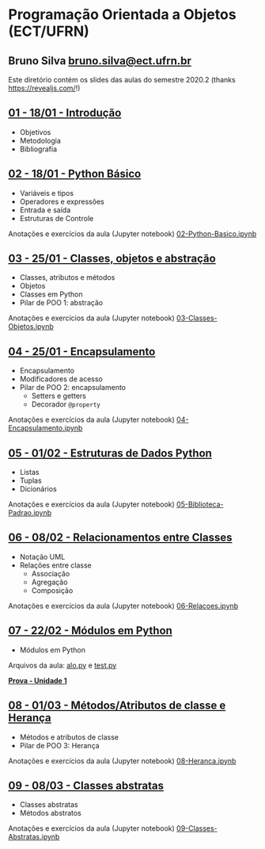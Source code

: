 # Programação Orientada a Objetos (ECT/UFRN)

## Bruno Silva <bruno.silva@ect.ufrn.br>

Este diretório contém os slides das aulas do semestre 2020.2 (thanks <https://revealjs.com/>!)

## [01 - 18/01 - Introdução](./01-intro)
 - Objetivos
 - Metodologia
 - Bibliografia

## [02 - 18/01 - Python Básico](./02-python-basico)
 - Variáveis e tipos
 - Operadores e expressões
 - Entrada e saída
 - Estruturas de Controle

Anotações e exercícios da aula (Jupyter notebook) [02-Python-Basico.ipynb](./02-python-basico/02-Python-Basico.ipynb)

## [03 - 25/01 - Classes, objetos e abstração](./03-classes-objetos/)
 - Classes, atributos e métodos
 - Objetos
 - Classes em Python
 - Pilar de POO 1: abstração

Anotações e exercícios da aula (Jupyter notebook) [03-Classes-Objetos.ipynb](./03-classes-objetos/03-Classes-Objetos.ipynb)

## [04 - 25/01 - Encapsulamento](./04-encapsulamento/)
 - Encapsulamento
 - Modificadores de acesso
 - Pilar de POO 2: encapsulamento
    - Setters e getters
    - Decorador `@property`

Anotações e exercícios da aula (Jupyter notebook) [04-Encapsulamento.ipynb](./04-encapsulamento/04-Encapsulamento.ipynb)

## [05 - 01/02 - Estruturas de Dados Python](./05-Biblioteca-padrao)
 - Listas
 - Tuplas
 - Dicionários

Anotações e exercícios da aula (Jupyter notebook) [05-Biblioteca-Padrao.ipynb](./05-Biblioteca-padrao/05-Biblioteca-Padrao.ipynb)

## [06 - 08/02 - Relacionamentos entre Classes](./06-relacoes)
 - Notação UML
 - Relações entre classe
    - Associação
    - Agregação
    - Composição

Anotações e exercícios da aula (Jupyter notebook) [06-Relacoes.ipynb](./06-relacoes/06-Relacoes.ipynb)

## [07 - 22/02 - Módulos em Python](./07-modulos)
 - Módulos em Python

Arquivos da aula: [alo.py](./07-modulos/alo.py) e [test.py](./07-modulos/test.py)

[**Prova - Unidade 1**](./07-modulos/poo_2020.2_p1.ipynb)

## [08 - 01/03 - Métodos/Atributos de classe e Herança](./08-heranca)
 - Métodos e atributos de classe
 - Pilar de POO 3: Herança

Anotações e exercícios da aula (Jupyter notebook) [08-Heranca.ipynb](./08-heranca/08-Heranca.ipynb)

## [09 - 08/03 - Classes abstratas](./09-classes-abstratas)
 - Classes abstratas
 - Métodos abstratos

Anotações e exercícios da aula (Jupyter notebook) [09-Classes-Abstratas.ipynb](./09-classes-abstratas/09-Classes-Abstratas.ipynb)